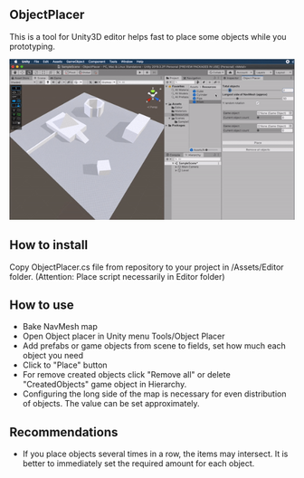 ## ObjectPlacer
This is a tool for Unity3D editor helps fast to place some objects while you prototyping.

![Object palcer in work](https://github.com/KotikovD/ObjectPlacer/blob/master/GIFVideo.gif "Object palcer in work")

## How to install
Copy ObjectPlacer.cs file from repository to your project in /Assets/Editor folder. (Attention: Place script necessarily in Editor folder)

## How to use
- Bake NavMesh map
- Open Object placer in Unity menu Tools/Object Placer
- Add prefabs or game objects from scene to fields, set how much each object you need
- Click to "Place" button
- For remove created objects click "Remove all" or delete "CreatedObjects" game object in Hierarchy.
- Configuring the long side of the map is necessary for even distribution of objects. The value can be set approximately.

## Recommendations
- If you place objects several times in a row, the items may intersect. It is better to immediately set the required amount for each object.
